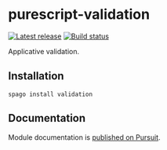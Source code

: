 # purescript-validation

[![Latest release](http://img.shields.io/github/release/purescript/purescript-validation.svg)](https://github.com/purescript/purescript-validation/releases)
[![Build status](https://github.com/purescript/purescript-validation/workflows/CI/badge.svg?branch=master)](https://github.com/purescript/purescript-validation/actions?query=workflow%3ACI+branch%3Amaster)

Applicative validation.

## Installation

```
spago install validation
```

## Documentation

Module documentation is [published on Pursuit](http://pursuit.purescript.org/packages/purescript-validation).
